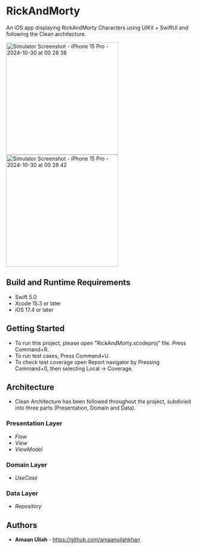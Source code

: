# RickAndMorty
An iOS app displaying RickAndMorty Characters using UIKit + SwiftUI and following the Clean architecture.

<img width="300" alt="Simulator Screenshot - iPhone 15 Pro - 2024-10-30 at 00 28 38" src="https://github.com/user-attachments/assets/d7e91c80-39a0-4348-8bf2-5bc662e6b8d2">
<!-- <img width="300" alt="Simulator Screenshot - iPhone 15 Pro - 2024-10-30 at 00 28 38" src="https://github.com/user-attachments/assets/d7e91c80-39a0-4348-8bf2-5bc662e6b8d2"> -->
<img width="300" alt="Simulator Screenshot - iPhone 15 Pro - 2024-10-30 at 00 28 42" src="https://github.com/user-attachments/assets/289c420c-e9e4-44b6-b261-fa082f8069cd">


## Build and Runtime Requirements
+ Swift 5.0
+ Xcode 15.3 or later
+ iOS 17.4 or later

## Getting Started
- To run this project, please open "RickAndMorty.xcodeproj" file. Press Command+R.
- To run test cases, Press Command+U.
- To check test coverage open Report navigator by Pressing Command+0, then selecting Local -> Coverage.

## Architecture
- Clean Architecture has been followed throughout the project, subdivied into three parts (Presentation, Domain and Data). 
 
 ### Presentation Layer
 - *Flow*
 - *View*
 - *ViewModel*
 
 ### Domain Layer
 - *UseCase*
 
 ### Data Layer
 - *Repository*

## Authors
* **Amaan Ullah** - https://github.com/amaanullahkhan


